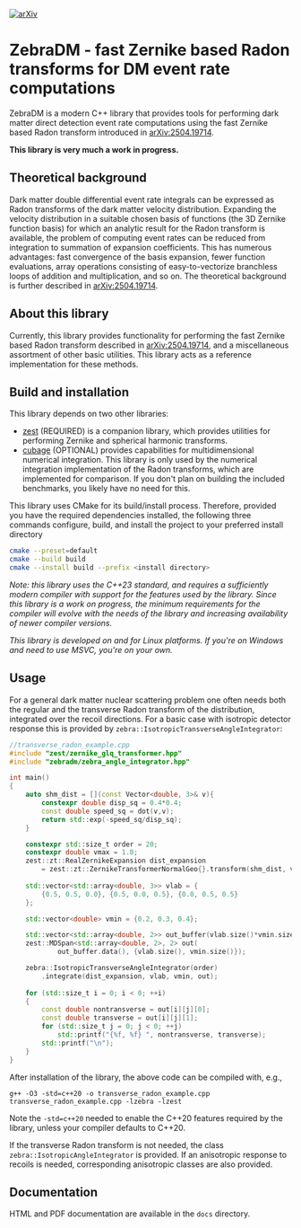 [![arXiv](https://img.shields.io/badge/arXiv-2504.19714-green?labelColor=red)](https://arxiv.org/abs/2504.19714)

# ZebraDM - fast Zernike based Radon transforms for DM event rate computations

ZebraDM is a modern C++ library that provides tools for performing dark matter direct detection
event rate computations using the fast Zernike based Radon transform introduced in
[arXiv:2504.19714](https://arxiv.org/abs/2504.19714).

**This library is very much a work in progress.**

## Theoretical background

Dark matter double differential event rate integrals can be expressed as Radon transforms of the
dark matter velocity distribution. Expanding the velocity distribution in a suitable chosen basis
of functions (the 3D Zernike function basis) for which an analytic result for the Radon transform
is available, the problem of computing event rates can be reduced from integration to summation of
expansion coefficients. This has numerous advantages: fast convergence of the basis expansion,
fewer function evaluations, array operations consisting of easy-to-vectorize branchless loops of
addition and multiplication, and so on. The theoretical background is further described in
[arXiv:2504.19714](https://arxiv.org/abs/2504.19714).

## About this library

Currently, this library provides functionality for performing the fast Zernike based Radon
transform described in [arXiv:2504.19714](https://arxiv.org/abs/2504.19714), and a miscellaneous assortment of
other basic utilities. This library acts as a reference implementation for these methods.

## Build and installation

This library depends on two other libraries:
- [zest](https://github.com/sebsassi/zest) (REQUIRED) is a companion library, which provides
utilities for performing Zernike and spherical harmonic transforms.
- [cubage](https://github.com/sebsassi/cubage) (OPTIONAL) provides capabilities for
multidimensional numerical integration. This library is only used by the numerical integration
implementation of the Radon transforms, which are implemented for comparison. If you don't plan on
building the included benchmarks, you likely have no need for this.

This library uses CMake for its build/install process. Therefore, provided you have the required
dependencies installed, the following three commands configure, build, and install the project to
your preferred install directory
```bash
cmake --preset=default
cmake --build build
cmake --install build --prefix <install directory>
```

*Note: this library uses the C++23 standard, and requires a sufficiently modern compiler with
support for the features used by the library. Since this library is a work on progress, the
minimum requirements for the compiler will evolve with the needs of the library and increasing
availability of newer compiler versions.*

*This library is developed on and for Linux platforms. If you're on Windows and need to use MSVC,
you're on your own.*

## Usage

For a general dark matter nuclear scattering problem one often needs both the regular and the
transverse Radon transform of the distribution, integrated over the recoil directions. For a basic
case with isotropic detector response this is provided by `zebra::IsotropicTransverseAngleIntegrator`:
```cpp
//transverse_radon_example.cpp
#include "zest/zernike_glq_transformer.hpp"
#include "zebradm/zebra_angle_integrator.hpp"

int main()
{
    auto shm_dist = [](const Vector<double, 3>& v){
        constexpr double disp_sq = 0.4*0.4;
        const double speed_sq = dot(v,v);
        return std::exp(-speed_sq/disp_sq);
    }

    constexpr std::size_t order = 20;
    constexpr double vmax = 1.0;
    zest::zt::RealZernikeExpansion dist_expansion
        = zest::zt::ZernikeTransformerNormalGeo{}.transform(shm_dist, vmax, order);
    
    std::vector<std::array<double, 3>> vlab = {
        {0.5, 0.5, 0.0}, {0.5, 0.0, 0.5}, {0.0, 0.5, 0.5}
    };

    std::vector<double> vmin = {0.2, 0.3, 0.4};

    std::vector<std::array<double, 2>> out_buffer(vlab.size()*vmin.size());
    zest::MDSpan<std::array<double, 2>, 2> out(
            out_buffer.data(), {vlab.size(), vmin.size()});

    zebra::IsotropicTransverseAngleIntegrator(order)
        .integrate(dist_expansion, vlab, vmin, out);
    
    for (std::size_t i = 0; i < 0; ++i)
    {
        const double nontransverse = out[i][j][0];
        const double transverse = out[i][j][1];
        for (std::size_t j = 0; j < 0; ++j)
            std::printf("{%f, %f} ", nontransverse, transverse);
        std::printf("\n");
    }
}
```
After installation of the library, the above code can be compiled with, e.g.,
```
g++ -O3 -std=c++20 -o transverse_radon_example.cpp transverse_radon_example.cpp -lzebra -lzest
```
Note the `-std=c++20` needed to enable the C++20 features required by the library, unless your
compiler defaults to C++20.

If the transverse Radon transform is not needed, the class `zebra::IsotropicAngleIntegrator` is
provided. If an anisotropic response to recoils is needed, corresponding anisotropic classes are
also provided.

## Documentation

HTML and PDF documentation are available in the `docs` directory.
